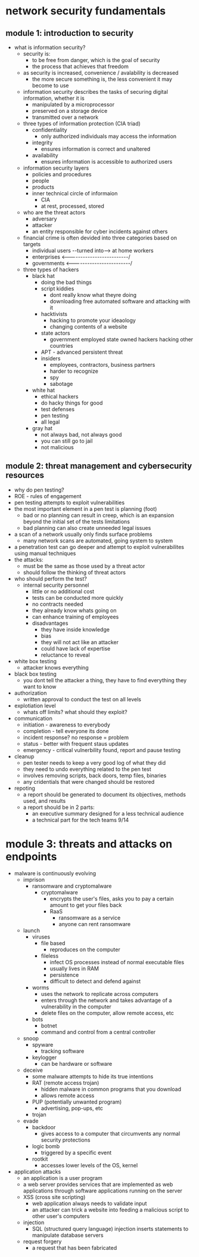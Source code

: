# network security fundamentals

## module 1: introduction to security
- what is information security?
  - security is:
    - to be free from danger, which is the goal of security
    - the process that achieves that freedom
  - as security is increased, convenience / avalability is decreased
    - the more secure something is, the less convenient it may become to use
  - information security describes the tasks of securing digital information, whether it is
    - manipulated by a microprocessor
    - preserved on a storage device
    - transmitted over a network
  - three types of information protection (CIA triad)
    - confidentiality   
      - only authorized individuals may access the information
    - integrity
      - ensures information is correct and unaltered
    - availability
      - ensures information is accessible to authorized users
  - information security layers
    - policies and procedures
    - people
    - products
    - inner technical circle of informaion
      - CIA
      - at rest, processed, stored
  - who are the threat actors
    - adversary
    - attacker
    - an entity responsible for cyber incidents against others
  - financial crime is often devided into three categories based on targets
    - individual users --turned into--> at home workers
    - enterprises <-------------------------/
    - governments <------------------------/
  - three types of hackers
    - black hat
      - doing the bad things
      - script kiddies
        - dont really know what theyre doing
        - downloading free automated software and attacking with it
      - hacktivists
        - hacking to promote your ideaology
        - changing contents of a website
      - state actors
        - government employed state owned hackers hacking other countries
      - APT - advanced persistent threat
      - insiders
        - employees, contractors, business partners 
        - harder to recognize
        - spy
        - sabotage
    - white hat
      - ethical hackers
      - do hacky things for good
      - test defenses
      - pen testing
      - all legal
    - gray hat
      - not always bad, not always good
      - you can still go to jail
      - not malicious

## module 2: threat management and cybersecurity resources
- why do pen testing?
- ROE - rules of engagement
- pen testing attempts to exploit vulnerabilities
- the most important element in a pen test is planning (foot)
  - bad or no planning can result in creep, which is an expansion beyond the initial set of the tests limitations
  - bad planning can also create unneeded legal issues
- a scan of a network usually only finds surface problems
  - many network scans are automated, going system to system
- a penetration test can go deeper and attempt to exploit vulnerabilites using manual techniques
- the attacks:
  - must be the same as those used by a threat actor
  - should follow the thinking of threat actors
- who should perform the test? 
  - internal security personnel
    - little or no additional cost
    - tests can be conducted more quickly
    - no contracts needed
    - they already know whats going on
    - can enhance training of employees
    - disadvantages
      - they have inside knowledge
      - bias
      - they will not act like an attacker
      - could have lack of expertise
      - reluctance to reveal
- white box testing
  - attacker knows everything
- black box testing
  - you dont tell the attacker a thing, they have to find everything they want to know
- authorization
  - written approval to conduct the test on all levels
- explotiation level
  - whats off limits? what should they exploit?
- communication
  - initiation - awareness to everybody
  - completion - tell everyone its done
  - incident response? no response = problem
  - status - better with frequent staus updates
  - emergency - critical vulnerbility found, report and pause testing
- cleanup
  - pen tester needs to keep a very good log of what they did
  - they need to undo everything related to the pen test
  - involves removing scripts, back doors, temp files, binaries
  - any cridentials that were changed should be restored
- repoting
  - a report should be generated to document its objectives, methods used, and results
  - a report should be in 2 parts:
    - an executive summary designed for a less technical audience
    - a technical part for the tech teams 
9/14
# module 3: threats and attacks on endpoints
- malware is continuously evolving
  - imprison
    - ransomware and cryptomalware
      - cryptomalware
        - encrypts the user's files, asks you to pay a certain amount to get your files back
        - RaaS
          - ransomware as a service
          - anyone can rent ransomware
  - launch
    - viruses
      - file based
        - reproduces on the computer
      - fileless
        - infect OS processes instead of normal executable files
        - usually lives in RAM
        - persistence
        - difficult to detect and defend against
    - worms
      - uses the network to replicate across computers
      - enters through the network and takes advantage of a vulnerability in the computer
      - delete files on the computer, allow remote access, etc
    - bots
      - botnet
      - command and control from a central controller
  - snoop
    - spyware
      - tracking software
    - keylogger
      - can be hardware or software
  - deceive
    - some malware attempts to hide its true intentions
    - RAT (remote access trojan)
      - hidden malware in common programs that you download
      - allows remote access
    - PUP (potentially unwanted program)
      - advertising, pop-ups, etc
    - trojan
  - evade
    - backdoor
      - gives access to a computer that circumvents any normal security protections
    - logic bomb
      - triggered by a specific event
    - rootkit
      - accesses lower levels of the OS, kernel
- application attacks
  - an application is a user program
  - a web server provides services that are implemented as web applications through software applications running on the server
  - XSS (cross site scripting)
    - web application always needs to validate input
    - an attacker can trick a website into feeding a malicious script to other user's computers
  - injection
    - SQL (structured query language) injection inserts statements to manipulate database servers
  - request forgery
    - a request that has been fabricated